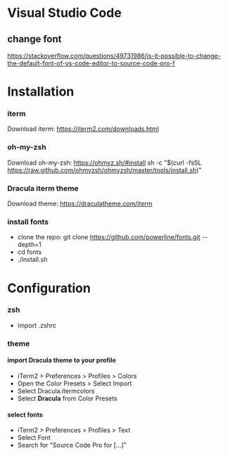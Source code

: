 # Visual Studio Code
## change font
https://stackoverflow.com/questions/49731986/is-it-possible-to-change-the-default-font-of-vs-code-editor-to-source-code-pro-f

# Installation

### iterm
Download iterm: https://iterm2.com/downloads.html

### oh-my-zsh
Download oh-my-zsh: https://ohmyz.sh/#install
sh -c "$(curl -fsSL https://raw.github.com/ohmyzsh/ohmyzsh/master/tools/install.sh)"

### Dracula iterm theme
Download theme: https://draculatheme.com/iterm

### install fonts
- clone the repo: git clone https://github.com/powerline/fonts.git --depth=1
- cd fonts
- ./install.sh


# Configuration


### zsh
- import .zshrc

### theme
#### import Dracula theme to your profile
- iTerm2 > Preferences > Profiles > Colors
- Open the Color Presets > Select Import
- Select Dracula.itermcolors
- Select **Dracula** from Color Presets

#### select fonts
- iTerm2 > Preferences > Profiles > Text
- Select Font
- Search for "Source Code Pro for [...]"




